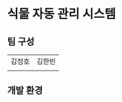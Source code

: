 # 식물 자동 관리 시스템

<h2>팀 구성</h2>

<table>
  <tr>
    <td>김정호</td>
    <td>김한빈</td>
  </tr>
  <tr>
    <td></td>
    <td></td>
  </tr>
</table>


<h2>개발 환경</h2>





